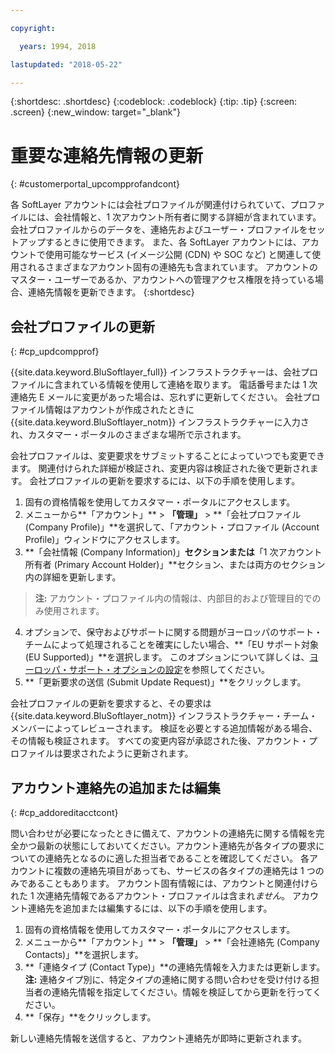 ```yaml
---

copyright:

  years: 1994, 2018

lastupdated: "2018-05-22"

---
```


{:shortdesc: .shortdesc}
{:codeblock: .codeblock}
{:tip: .tip}
{:screen: .screen}
{:new_window: target="_blank"}


# 重要な連絡先情報の更新
{: #customerportal_upcompprofandcont}

各 SoftLayer アカウントには会社プロファイルが関連付けられていて、プロファイルには、会社情報と、1 次アカウント所有者に関する詳細が含まれています。 会社プロファイルからのデータを、連絡先およびユーザー・プロファイルをセットアップするときに使用できます。 また、各 SoftLayer アカウントには、アカウントで使用可能なサービス (イメージ公開 (CDN) や SOC など) と関連して使用されるさまざまなアカウント固有の連絡先も含まれています。 アカウントのマスター・ユーザーであるか、アカウントへの管理アクセス権限を持っている場合、連絡先情報を更新できます。
{:shortdesc}

## 会社プロファイルの更新
{: #cp_updcompprof}

{{site.data.keyword.BluSoftlayer_full}} インフラストラクチャーは、会社プロファイルに含まれている情報を使用して連絡を取ります。 電話番号または 1 次連絡先 E メールに変更があった場合は、忘れずに更新してください。 会社プロファイル情報はアカウントが作成されたときに {{site.data.keyword.BluSoftlayer_notm}} インフラストラクチャーに入力され、カスタマー・ポータルのさまざまな場所で示されます。

会社プロファイルは、変更要求をサブミットすることによっていつでも変更できます。 関連付けられた詳細が検証され、変更内容は検証された後で更新されます。 会社プロファイルの更新を要求するには、以下の手順を使用します。

1. 固有の資格情報を使用してカスタマー・ポータルにアクセスします。
2. メニューから**「アカウント」** > **「管理」** > **「会社プロファイル (Company Profile)」**を選択して、「アカウント・プロファイル (Account Profile)」ウィンドウにアクセスします。
3. **「会社情報 (Company Information)」**セクションまたは**「1 次アカウント所有者 (Primary Account Holder)」**セクション、または両方のセクション内の詳細を更新します。
> **注:** アカウント・プロファイル内の情報は、内部目的および管理目的でのみ使用されます。
4. オプションで、保守およびサポートに関する問題がヨーロッパのサポート・チームによって処理されることを確実にしたい場合、**「EU サポート対象 (EU Supported)」**を選択します。 このオプションについて詳しくは、[ヨーロッパ・サポート・オプションの設定](/docs/customer-portal/cpmanuserprof.html#cp_seteusupported)を参照してください。
5. **「更新要求の送信 (Submit Update Request)」**をクリックします。

会社プロファイルの更新を要求すると、その要求は {{site.data.keyword.BluSoftlayer_notm}} インフラストラクチャー・チーム・メンバーによってレビューされます。 検証を必要とする追加情報がある場合、その情報も検証されます。 すべての変更内容が承認された後、アカウント・プロファイルは要求されたように更新されます。

## アカウント連絡先の追加または編集
{: #cp_addoreditacctcont}

問い合わせが必要になったときに備えて、アカウントの連絡先に関する情報を完全かつ最新の状態にしておいてください。アカウント連絡先が各タイプの要求についての連絡先となるのに適した担当者であることを確認してください。 各アカウントに複数の連絡先項目があっても、サービスの各タイプの連絡先は 1 つのみであることもあります。 アカウント固有情報には、アカウントと関連付けられた 1 次連絡先情報であるアカウント・プロファイルは含まれ*ません*。 アカウント連絡先を追加または編集するには、以下の手順を使用します。

1. 固有の資格情報を使用してカスタマー・ポータルにアクセスします。
2. メニューから**「アカウント」** > **「管理」** > **「会社連絡先 (Company Contacts)」**を選択します。
3. **「連絡タイプ (Contact Type)」**の連絡先情報を入力または更新します。<br/>**注:** 連絡タイプ別に、特定タイプの連絡に関する問い合わせを受け付ける担当者の連絡先情報を指定してください。情報を検証してから更新を行ってください。
4. **「保存」**をクリックします。

新しい連絡先情報を送信すると、アカウント連絡先が即時に更新されます。
